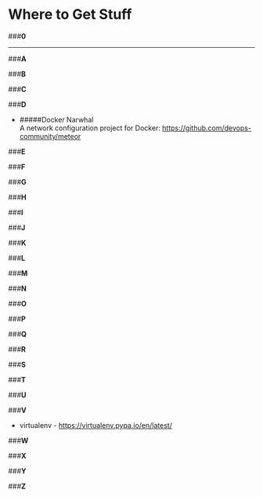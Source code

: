 # Where to Get Stuff

###__**0**__


----


###__**A**__


###__**B**__


###__**C**__


###__**D**__
* #####Docker Narwhal<br>A network configuration project for Docker: https://github.com/devops-community/meteor


###__**E**__


###__**F**__


###__**G**__


###__**H**__


###__**I**__


###__**J**__


###__**K**__


###__**L**__


###__**M**__


###__**N**__


###__**O**__


###__**P**__


###__**Q**__


###__**R**__


###__**S**__


###__**T**__


###__**U**__


###__**V**__
* virtualenv - https://virtualenv.pypa.io/en/latest/


###__**W**__


###__**X**__


###__**Y**__


###__**Z**__

